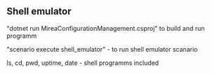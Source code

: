 ## Shell emulator

"dotnet run MireaConfigurationManagement.csproj" to build and run programm

"scenario execute shell_emulator" - to run shell emulator scanario

ls, cd, pwd, uptime, date - shell programms included
